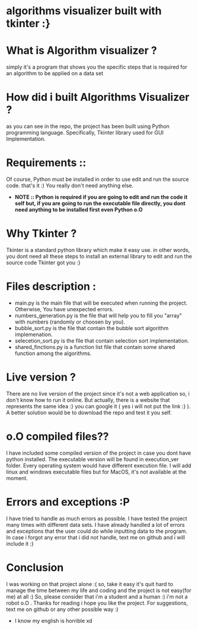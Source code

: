 # algorithms visualizer built with tkinter :}

# What is Algorithm visualizer ? 
  simply it's a program that shows you the specific steps that is required for an algorithm to be applied on a data set
  
# How did i built Algorithms Visualizer ? 

  as you can see in the repo, the project has been built using Python programming language. Specifically, Tkinter library used for GUI Implementation.
# Requirements ::
  Of course, Python must be installed in order to use edit and run the source code.
  that's it :) You really don't need anything else. 
  * **NOTE :: Python is required if you are going to edit and run the code it self but, if you are going to run the executable file directly, you dont need anything to be installed first even Python o.O**
  
# Why Tkinter ? 
  Tkinter is a standard python library which make it easy use. in other words, you dont need all these steps to install an external library to edit and run the source code Tkinter got you :}

# Files description : 
  * main.py is the main file that will be executed when running the project. Otherwise, You have unexpected errors.
  * numbers_generation.py is the file that will help you to fill you "array" with numbers (randomly or choosen by you).
  * bubble_sort.py is the file that contain the bubble sort algorithm implemenation. 
  * selecetion_sort.py is the file that contain selection sort implementation.
  * shared_finctions.py is a function list file that contain some shared function among the algorithms.
    
# Live version ? 
  There are no live version of the project since it's not a web application so, i don't know how to run it online. 
  But actually, there is a website that represents the same idea :} you can google it ( yes i will not put the link :} ).
  A better solution would be to download the repo and test it you self. 
  
# o.O compiled files?? 
  I have included some compiled version of the project in case you dont have python installed. The executable version will be found in execution_ver folder.
  Every operating system would have different execution file. I will add linux and windows executable files but for MacOS, it's not available at the moment.

# Errors and exceptions :P
  I have tried to handle as much errors as possible. I have tested the project many times with different data sets. I have already handled a lot of errors and exceptions that the user could do while inputting data to the program. In case i forgot any error that i did not handle, text me on github and i will include it :} 
  
# Conclusion 
  I was working on that project alone :( so, take it easy it's quit hard to manage the time between my life and coding and the project is not easy(for me) at all :) 
  So, please consider that i'm a student and a human :) i'm not a robot o.O .
  Thanks for reading i hope you like the project. For suggestions, text me on github or any other possible way :)
  
  * I know my english is horrible xd 
